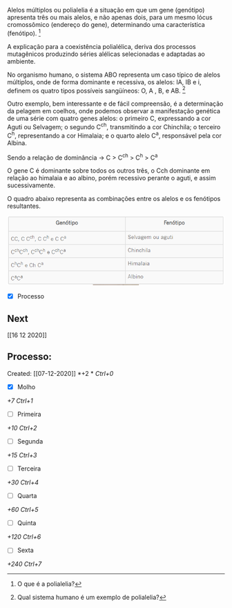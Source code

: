 Alelos múltiplos ou polialelia é a situação em que um gene (genótipo) apresenta três ou mais alelos, e não apenas dois, para um mesmo lócus cromossômico (endereço do gene), determinando uma característica (fenótipo). [^718709]

[^718709]: O que é a polialelia?

A explicação para a coexistência polialélica, deriva dos processos mutagênicos produzindo séries alélicas selecionadas e adaptadas ao ambiente.

No organismo humano, o sistema ABO representa um caso típico de alelos múltiplos, onde de forma dominante e recessiva, os alelos: IA, IB e i, definem os quatro tipos possíveis sangüíneos: O, A , B, e AB. [^884807]

[^884807]: Qual sistema humano é um exemplo de polialelia?

Outro exemplo, bem interessante e de fácil compreensão, é a determinação da pelagem em coelhos, onde podemos observar a manifestação genética de uma série com quatro genes alelos: o primeiro C, expressando a cor Aguti ou Selvagem; o segundo C<sup>ch</sup>, transmitindo a cor Chinchila; o terceiro C<sup>h</sup>, representando a cor Himalaia; e o quarto alelo C<sup>a</sup>, responsável pela cor Albina.

Sendo a relação de dominância → C > C<sup>ch</sup> > C<sup>h</sup> > C<sup>a</sup>

O gene C é dominante sobre todos os outros três, o Cch dominante em relação ao himalaia e ao albino, porém recessivo perante o aguti, e assim sucessivamente.

O quadro abaixo representa as combinações entre os alelos e os fenótipos resultantes.

![](Imagens/Pasted%20image%2020201207182229.png)

- [x] Processo 

## Next
[[16 12 2020]]
## Processo:
Created: [[07-12-2020]]
*+2 *  *Ctrl+0*
- [x] Molho  

*+7*  *Ctrl+1*

- [ ] Primeira 

*+10*  *Ctrl+2*

- [ ] Segunda

*+15*  *Ctrl+3*

- [ ] Terceira 

*+30*  *Ctrl+4*

- [ ] Quarta 

*+60*  *Ctrl+5*

- [ ] Quinta 

*+120*  *Ctrl+6*

- [ ] Sexta 

*+240*  *Ctrl+7*